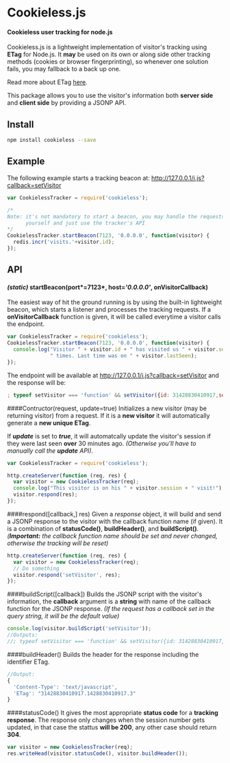 # Cookieless.js
#### Cookieless user tracking for node.js

Cookieless.js is a lightweight implementation of visitor's tracking using **ETag** for Node.js. It **may** be used on its own or along side other tracking methods (cookies or browser fingerprinting), so whenever one solution fails, you may fallback to a back up one.

Read more about ETag [here](http://www.w3.org/Protocols/rfc2616/rfc2616-sec14.html#sec14.19).

This package allows you to use the visitor's information both **server side** and **client side** by providing a JSONP API.

## Install
```bash
npm install cookieless --save
```

## Example
The following example starts a tracking beacon at: http://127.0.0.1/i.js?callback=setVisitor
```javascript
var CookielessTracker = require('cookieless');

/*
Note: it's not mandatory to start a beacon, you may handle the requests
      yourself and just use the tracker's API
*/
CookielessTracker.startBeacon(7123, '0.0.0.0', function(visitor) {
  redis.incr('visits.'+visitor.id);
});
```

## API
#### *(static)* startBeacon(port*=7123*, host=*'0.0.0.0'*, onVisitorCallback)
The easiest way of hit the ground running is by using the built-in lightweight beacon, which starts a listener and processes the tracking requests. If a **onVisitorCallback** function is given, it will be called everytime a visitor calls the endpoint.
```javascript
var CookielessTracker = require('cookieless');
CookielessTracker.startBeacon(7123, '0.0.0.0', function(visitor) {
  console.log("Visitor " + visitor.id + " has visited us " + visitor.session +
              " times. Last time was on " + visitor.lastSeen);
});
```
The endpoint will be available at http://127.0.0.1/i.js?callback=setVisitor and the response will be:
```javascript
; typeof setVisitor === 'function' && setVisitor({id: 31428830410917,session: 3,lastSeen: 1428830410917});
```

####Contructor(request, update=true)
Initializes a new visitor (may be returning visitor) from a request. If it is a **new visitor** it will automatically generate a **new unique ETag**.

If **_update_** is set to **_true_**, it will automatcally update the visitor's session if they were last seen **over** 30 minutes ago. _(Otherwise you'll have to manually call the **update** API)_.
```javascript
var CookielessTracker = require('cookieless');

http.createServer(function (req, res) {
  var visitor = new CookielessTracker(req);
  console.log("This visitor is on his " + visitor.session + " visit!");
  visitor.respond(res);
});
```
####respond([callback,] res)
Given a *response* object, it will build and send a JSONP response to the visitor with the callback function name (if given). It is a combination of **statusCode()**, **buildHeader()**, and **buildScript()**.
_(**Important:** the callback function name should be set and never changed, otherwise the tracking will be reset)_
```javascript
http.createServer(function (req, res) {
  var visitor = new CookielessTracker(req);
  // Do something
  visitor.respond('setVisitor', res);
});
```

####buildScript([callback])
Builds the JSONP script with the visitor's information, the **callback** argument is a **string** with name of the callback function for the JSONP response. _(If the request has a callback set in the query string, it will be the default value)_
```javascript
console.log(visitor.buildScript('setVisitor'));
//Outputs:
//; typeof setVisitor === 'function' && setVisitor({id: 31428830410917,session: 3,lastSeen: 1428830410917});
```
####buildHeader()
Builds the header for the response including the identifier ETag.
```javascript
//Output:
{
  'Content-Type': 'text/javascript',
  'ETag': "31428830410917.1428830410917.3"
}
```
####statusCode()
It gives the most appropriate **status code** for a **tracking response**. The response only changes when the session number gets updated, in that case the stattus **will be 200**, any other case should return **304**.
```javascript
var visitor = new CookielessTracker(req);
res.writeHead(visitor.statusCode(), visitor.buildHeader());
```

